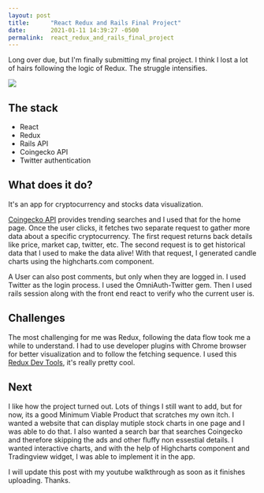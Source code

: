 ```yaml
---
layout: post
title:      "React Redux and Rails Final Project"
date:       2021-01-11 14:39:27 -0500
permalink:  react_redux_and_rails_final_project
---
```



Long over due, but I'm finally submitting my final project. I think I lost a lot of hairs following the logic of Redux. The struggle intensifies. 

![](https://pbs.twimg.com/media/EkexQeZWAAExDv5?format=png&name=900x900)

## The stack
* React
* Redux
* Rails API
* Coingecko API
* Twitter authentication

## What does it do?
It's an app for cryptocurrency and stocks data visualization.

[Coingecko API](https://www.coingecko.com/api/documentations/v3) provides trending searches and I used that for the home page. Once the user clicks, it fetches two separate request to gather more data about a specific cryptocurrency. The first request returns back details like price, market cap, twitter, etc. The second request is to get historical data that I used to make the data alive! With that request, I generated candle charts using the highcharts.com component. 

A User can also post comments, but only when they are logged in. I used Twitter as the login process. I used the OmniAuth-Twitter gem. Then I used rails session along with the front end react to verify who the current user is. 

## Challenges

The most challenging for me was Redux, following the data flow took me a while to understand. I had to use developer plugins with Chrome browser for better visualization and to follow the fetching sequence. I used this [Redux Dev Tools](https://github.com/zalmoxisus/redux-devtools-extension), it's really pretty cool. 


## Next

I like how the project turned out. Lots of things I still want to add, but for now, its a good Minimum Viable Product that scratches my own itch. I wanted a website that can display mutiple stock charts in one page and I was able to do that. I also wanted a search bar that searches Coingecko and therefore skipping the ads and other fluffy non essestial details. I wanted interactive charts, and with the help of Highcharts component and Tradingview widget, I was able to implement it in the app.

I will update this post with my youtube walkthrough as soon as it finishes uploading. Thanks.
